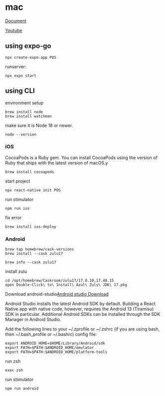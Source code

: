 # mac

[Document](https://reactnative.dev/docs/environment-setup?os=windows&guide=quickstart&platform=ios)

[Youtube](https://www.youtube.com/watch?v=0mDN6cUOWiw)

## using expo-go

`npx create-expo-app POS`

runserver:

`npx expo start`

## using CLI

environment setup
```
brew install node
brew install watchman
```

make sure it is Node 18 or newer.

`node --version`

### iOS

CocoaPods is a Ruby gem. You can install CocoaPods using the version of Ruby that ships with the latest version of macOS.y

`brew install cocoapods`

start project

`npx react-native init POS`

run stimulator

`npm run ios`

fix error

`brew install ios-deploy`

### Android
```
brew tap homebrew/cask-versions
brew install --cask zulu17

brew info --cask zulu17
```

install zulu
```
cd /opt/homebrew/Caskroom/zulu17/17.0.10,17.48.15
open Double-Click\ to\ Install\ Azul\ Zulu\ JDK\ 17.pkg
```

Download android-studio[Android studio Download](https://developer.android.com/studio?utm_source=android-studio)

Android Studio installs the latest Android SDK by default. Building a React Native app with native code, however, requires the Android 13 (Tiramisu) SDK in particular. Additional Android SDKs can be installed through the SDK Manager in Android Studio.

Add the following lines to your ~/.zprofile or ~/.zshrc (if you are using bash, then ~/.bash_profile or ~/.bashrc) config file:
```
export ANDROID_HOME=$HOME/Library/Android/sdk
export PATH=$PATH:$ANDROID_HOME/emulator
export PATH=$PATH:$ANDROID_HOME/platform-tools
```

run zsh

`exec zsh`

run stimulator

`npm run android`


